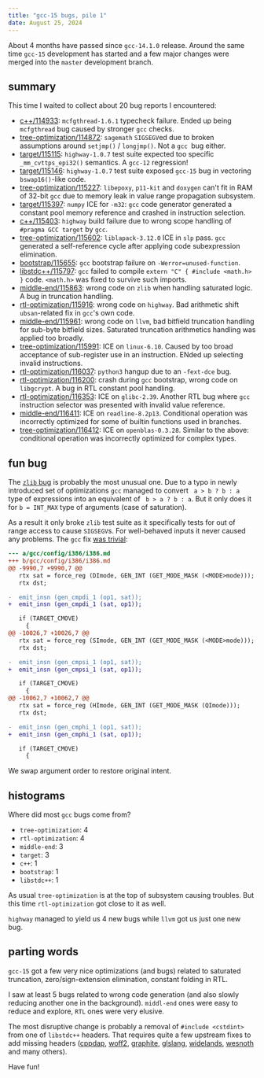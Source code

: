 ```yaml
---
title: "gcc-15 bugs, pile 1"
date: August 25, 2024
---
```


About 4 months have passed since `gcc-14.1.0` release. Around the same
time `gcc-15` development has started and a few major changes were
merged into the `master` development branch.

## summary

This time I waited to collect about 20 bug reports I encountered:

- [c++/114933](https://gcc.gnu.org/PR114933): `mcfgthread-1.6.1`
  typecheck failure. Ended up being `mcfgthread` bug caused by stronger
  `gcc` checks.
- [tree-optimization/114872](https://gcc.gnu.org/PR114872): `sagemath`
  `SIGSEGV`ed due to broken assumptions around `setjmp()` / `longjmp()`.
  Not a `gcc `bug either.
- [target/115115](https://gcc.gnu.org/PR115115): `highway-1.0.7` test
  suite expected too specific `_mm_cvttps_epi32()` semantics. A `gcc-12`
  regression!
- [target/115146](https://gcc.gnu.org/PR115146): `highway-1.0.7` test
  suite exposed `gcc-15` bug in vectoring `bswap16()`-like code.
- [tree-optimization/115227](https://gcc.gnu.org/PR115227): `libepoxy`,
  `p11-kit` and `doxygen` can't fit in RAM of 32-bit `gcc` due to memory
  leak in value range propagation subsystem.
- [target/115397](https://gcc.gnu.org/PR115397): `numpy` ICE for `-m32`:
  `gcc` code generator generated a constant pool memory reference and
  crashed in instruction selection.
- [c++/115403](https://gcc.gnu.org/PR115403): `highway` build failure
  due to wrong scope handling of `#pragma GCC target` by `gcc`.
- [tree-optimization/115602](https://gcc.gnu.org/PR115602):
  `liblapack-3.12.0` ICE in `slp` pass. `gcc` generated a self-reference
  cycle after applying code subexpression elimination.
- [bootstrap/115655](https://gcc.gnu.org/PR115655): `gcc` bootstrap
  failure on `-Werror=unused-function`.
- [libstdc++/115797](https://gcc.gnu.org/PR115797): `gcc` failed to
  compile `extern "C" { #include <math.h> }` code. `<math.h>` was fixed
  to survive such imports.
- [middle-end/115863](https://gcc.gnu.org/PR115863): wrong code on
  `zlib` when handling saturated logic. A bug in truncation handling.
- [rtl-optimization/115916](https://gcc.gnu.org/PR115916): wrong code on
  `highway`. Bad arithmetic shift `ubsan`-related fix in `gcc`'s own code.
- [middle-end/115961](https://gcc.gnu.org/PR115961): wrong code on `llvm`,
  bad bitfield truncation handling for sub-byte bitfield sizes. Saturated
  truncation arithmetics handling was applied too broadly.
- [tree-optimization/115991](https://gcc.gnu.org/PR115991): ICE on
  `linux-6.10`. Caused by too broad acceptance of sub-register use in an
  instruction. ENded up selecting invalid instructions.
- [rtl-optimization/116037](https://gcc.gnu.org/PR116037): `python3`
  hangup due to an `-fext-dce` bug.
- [rtl-optimization/116200](https://gcc.gnu.org/PR116200): crash during
  `gcc` bootstrap, wrong code on `libgcrypt`. A bug in RTL constant pool
  handling.
- [rtl-optimization/116353](https://gcc.gnu.org/PR116353): ICE on
  `glibc-2.39`. Another RTL bug where `gcc` instruction selector was
  presented with invalid value reference.
- [middle-end/116411](https://gcc.gnu.org/PR116411): ICE on
  `readline-8.2p13`. Conditional operation was incorrectly optimized for
  some of builtin functions used in branches.
- [tree-optimization/116412](https://gcc.gnu.org/PR116412): ICE on
  `openblas-0.3.28`. Similar to the above: conditional operation was
  incorrectly optimized for complex types.

## fun bug

The [`zlib` bug](https://gcc.gnu.org/PR115863) is probably the most
unusual one. Due to a typo in newly introduced set of optimizations
`gcc` managed to convert ` a > b ? b : a` type of expressions into an
equivalent of ` b > a ? b : a`. But it only does it for `b = INT_MAX`
type of arguments (case of saturation).

As a result it only broke `zlib` test suite as it specifically tests for
out of range access to cause `SIGSEGV`s. For well-behaved inputs it never
caused any problems. The `gcc` fix
[was trivial](https://gcc.gnu.org/git/?p=gcc.git;a=commitdiff;h=aae535f3a870659d1f002f82bd585de0bcec7905):

```diff
--- a/gcc/config/i386/i386.md
+++ b/gcc/config/i386/i386.md
@@ -9990,7 +9990,7 @@
   rtx sat = force_reg (DImode, GEN_INT (GET_MODE_MASK (<MODE>mode)));
   rtx dst;

-  emit_insn (gen_cmpdi_1 (op1, sat));
+  emit_insn (gen_cmpdi_1 (sat, op1));

   if (TARGET_CMOVE)
     {
@@ -10026,7 +10026,7 @@
   rtx sat = force_reg (SImode, GEN_INT (GET_MODE_MASK (<MODE>mode)));
   rtx dst;

-  emit_insn (gen_cmpsi_1 (op1, sat));
+  emit_insn (gen_cmpsi_1 (sat, op1));

   if (TARGET_CMOVE)
     {
@@ -10062,7 +10062,7 @@
   rtx sat = force_reg (HImode, GEN_INT (GET_MODE_MASK (QImode)));
   rtx dst;

-  emit_insn (gen_cmphi_1 (op1, sat));
+  emit_insn (gen_cmphi_1 (sat, op1));

   if (TARGET_CMOVE)
     {
```

We swap argument order to restore original intent.

## histograms

Where did most `gcc` bugs come from?

- `tree-optimization`: 4
- `rtl-optimization`: 4
- `middle-end`: 3
- `target`: 3
- `c++`: 1
- `bootstrap`: 1
- `libstdc++`: 1

As usual `tree-optimization` is at the top of subsystem causing troubles.
But this time `rtl-optimization` got close to it as well.

`highway` managed to yield us 4 new bugs while `llvm` got us just one
new bug.

## parting words

`gcc-15` got a few very nice optimizations (and bugs) related to
saturated truncation, zero/sign-extension elimination, constant folding
in RTL.

I saw at least 5 bugs related to wrong code generation (and
also slowly reducing another one in the background). `middl-end` ones
were easy to reduce and explore, `RTL` ones were very elusive.

The most disruptive change is probably a removal of `#include <cstdint>`
from one of `libstdc++` headers. That requires quite a few upstream
fixes to add missing headers ([cppdap](https://github.com/google/cppdap/pull/133),
[woff2](https://github.com/google/woff2/pull/176),
[graphite](https://github.com/silnrsi/graphite/pull/91),
[glslang](https://github.com/KhronosGroup/glslang/pull/3684),
[widelands](https://github.com/widelands/widelands/pull/6522),
[wesnoth](https://github.com/wesnoth/wesnoth/pull/9250) and many others).

Have fun!
